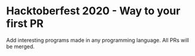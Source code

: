 # Hacktoberfest 2020 - Way to your first PR

Add interesting programs made in any programming language.
All PRs will be merged.

